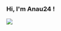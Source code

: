 ### Hi, I'm Anau24 !

<img src="https://github-readme-stats.vercel.app/api?username=Anau24&show_icons=true&hide_border=true&theme=radical" />

